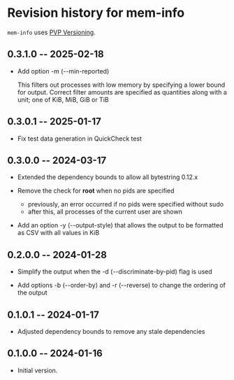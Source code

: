 # Revision history for mem-info

`mem-info` uses [PVP Versioning][1].

## 0.3.1.0 -- 2025-02-18

- Add option -m (--min-reported)

  This filters out processes with low memory by specifying a lower bound for
  output. Correct filter amounts are specified as quantities along with a unit;
  one of KiB, MiB, GiB or TiB

## 0.3.0.1 -- 2025-01-17

- Fix test data generation in QuickCheck test

## 0.3.0.0 -- 2024-03-17

- Extended the dependency bounds to allow all bytestring 0.12.x

- Remove the check for __root__ when no pids are specified

  - previously, an error occurred if no pids were specified without sudo
  - after this, all processes of the current user are shown

- Add an option -y (--output-style) that allows the output to be formatted as
  CSV with all values in KiB

## 0.2.0.0 -- 2024-01-28

- Simplify the output when the -d (--discriminate-by-pid) flag is used

- Add options -b (--order-by) and -r (--reverse) to change the ordering of the
  output

## 0.1.0.1 -- 2024-01-17

- Adjusted dependency bounds to remove any stale dependencies

## 0.1.0.0 -- 2024-01-16

* Initial version.

[1]: https://pvp.haskell.org
